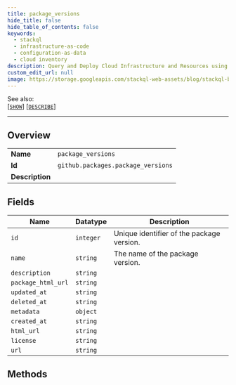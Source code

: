 ```yaml
---
title: package_versions
hide_title: false
hide_table_of_contents: false
keywords:
  - stackql
  - infrastructure-as-code
  - configuration-as-data
  - cloud inventory
description: Query and Deploy Cloud Infrastructure and Resources using SQL
custom_edit_url: null
image: https://storage.googleapis.com/stackql-web-assets/blog/stackql-blog-post-featured-image.png
---
```

  
    
See also:   
[[` SHOW `]](/docs/language-spec/show) [[` DESCRIBE `]](/docs/language-spec/describe)  
* * * 
## Overview
<table><tbody>
<tr><td><b>Name</b></td><td><code>package_versions</code></td></tr>
<tr><td><b>Id</b></td><td><code>github.packages.package_versions</code></td></tr>
<tr><td><b>Description</b></td><td></td></tr>
</tbody></table>

## Fields
| Name | Datatype | Description |
| ---- | -------- | ----------- |
| `id` | `integer` | Unique identifier of the package version. |
| `name` | `string` | The name of the package version. |
| `description` | `string` |  |
| `package_html_url` | `string` |  |
| `updated_at` | `string` |  |
| `deleted_at` | `string` |  |
| `metadata` | `object` |  |
| `created_at` | `string` |  |
| `html_url` | `string` |  |
| `license` | `string` |  |
| `url` | `string` |  |
## Methods
